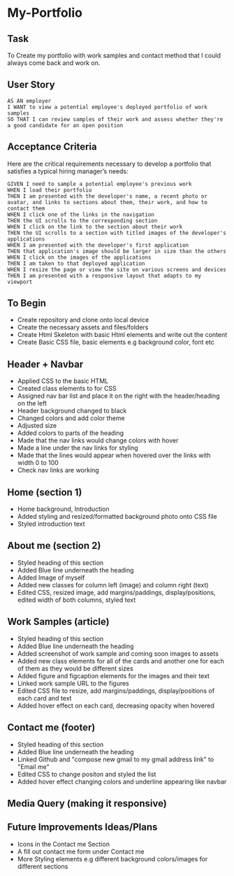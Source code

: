 # My-Portfolio

## Task

To Create my portfolio with work samples and contact method that I could always come back and work on.

## User Story

```
AS AN employer
I WANT to view a potential employee's deployed portfolio of work samples
SO THAT I can review samples of their work and assess whether they're a good candidate for an open position
```


## Acceptance Criteria

Here are the critical requirements necessary to develop a portfolio that satisfies a typical hiring manager’s needs:

```
GIVEN I need to sample a potential employee's previous work
WHEN I load their portfolio
THEN I am presented with the developer's name, a recent photo or avatar, and links to sections about them, their work, and how to contact them
WHEN I click one of the links in the navigation
THEN the UI scrolls to the corresponding section
WHEN I click on the link to the section about their work
THEN the UI scrolls to a section with titled images of the developer's applications
WHEN I am presented with the developer's first application
THEN that application's image should be larger in size than the others
WHEN I click on the images of the applications
THEN I am taken to that deployed application
WHEN I resize the page or view the site on various screens and devices
THEN I am presented with a responsive layout that adapts to my viewport
```

## To Begin

- Create repository and clone onto local device
- Create the necessary assets and files/folders
- Create Html Skeleton with basic Html elements and write out the content
- Create Basic CSS file, basic elements e.g background color, font etc

## Header + Navbar
- Applied CSS to the basic HTML
- Created class elements to for CSS
- Assigned nav bar list and place it on the right with the header/heading on the left
- Header background changed to black
- Changed colors and add color theme
- Adjusted size
- Added colors to parts of the heading
- Made that the nav links would change colors with hover
- Made a line under the nav links for styling
- Made that the lines would appear when hovered over the links with width 0 to 100
- Check nav links are working

## Home (section 1)
- Home background, Introduction
- Added styling and resized/formatted background photo onto CSS file
- Styled introduction text

## About me (section 2)
- Styled heading of this section
- Added Blue line underneath the heading
- Added Image of myself 
- Added new classes for column left (image) and column right (text)
- Edited CSS, resized image, add margins/paddings, display/positions, edited width of both columns, styled text

## Work Samples (article)
- Styled heading of this section
- Added Blue line underneath the heading
- Added screenshot of work sample and coming soon images to assets
- Added new class elements for all of the cards and another one for each of them as they would be different sizes
- Added figure and figcaption elements for the images and their text
- Linked work sample URL to the figures
- Edited CSS file to resize, add margins/paddings, display/positions of each card and text
- Added hover effect on each card, decreasing opacity when hovered

## Contact me (footer)
- Styled heading of this section
- Added Blue line underneath the heading
- Linked Github and "compose new gmail to my gmail address link" to "Email me"
- Edited CSS to change positon and styled the list
- Added hover effect changing colors and underline appearing like navbar

## Media Query (making it responsive)

## Future Improvements Ideas/Plans
- Icons in the Contact me Section
- A fill out contact me form under Contact me
- More Styling elements e.g different background colors/images for different sections



